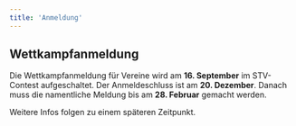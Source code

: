 ```yaml
---
title: 'Anmeldung'
---
```



Wettkampfanmeldung
------------------

Die Wettkampfanmeldung für Vereine wird am **16. September** im STV-Contest aufgeschaltet.
Der Anmeldeschluss ist am **20. Dezember**.
Danach muss die namentliche Meldung bis am **28. Februar** gemacht werden.

Weitere Infos folgen zu einem späteren Zeitpunkt.

